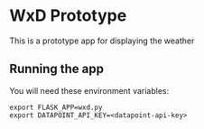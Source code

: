 # WxD Prototype

This is a prototype app for displaying the weather

## Running the app

You will need these environment variables:

```
export FLASK_APP=wxd.py
export DATAPOINT_API_KEY=<datapoint-api-key>
```
